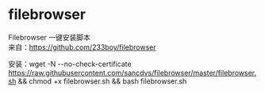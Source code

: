 # filebrowser
Filebrowser 一键安装脚本  
来自：https://github.com/233boy/filebrowser

安装：wget -N --no-check-certificate https://raw.githubusercontent.com/sancdvs/filebrowser/master/filebrowser.sh && chmod +x filebrowser.sh && bash filebrowser.sh
